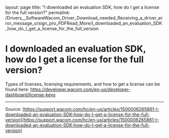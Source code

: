layout: page
title: "I downloaded an evaluation SDK, how do I get a license for the full version?"
permalink: /Drivers__SoftwareWacom_Driver_Download_needed_Receiving_a_driver_error_message_o/sign_pro_PDFRead_More/I_downloaded_an_evaluation_SDK_how_do_I_get_a_license_for_the_full_version

# I downloaded an evaluation SDK, how do I get a license for the full version?

Types of licenses, licensing requirements, and how to get a license can be found here: https://developer.wacom.com/en-us/developer-dashboard/license-keys

---
Source: [https://support.wacom.com/hc/en-us/articles/1500006265861-I-downloaded-an-evaluation-SDK-how-do-I-get-a-license-for-the-full-version](https://support.wacom.com/hc/en-us/articles/1500006265861-I-downloaded-an-evaluation-SDK-how-do-I-get-a-license-for-the-full-version)
